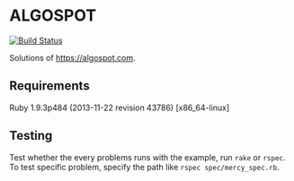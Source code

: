 # ALGOSPOT

[![Build Status](https://travis-ci.org/yous/algospot.svg?branch=master)](https://travis-ci.org/yous/algospot)

Solutions of <https://algospot.com>.

## Requirements

Ruby 1.9.3p484 (2013-11-22 revision 43786) [x86_64-linux]

## Testing

Test whether the every problems runs with the example, run `rake` or `rspec`. To test specific problem, specify the path like `rspec spec/mercy_spec.rb`.
